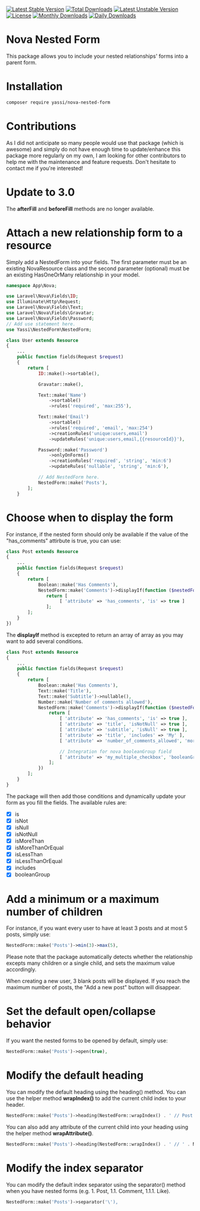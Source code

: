 [![Latest Stable Version](https://poser.pugx.org/yassi/nova-nested-form/v/stable)](https://packagist.org/packages/yassi/nova-nested-form) [![Total Downloads](https://poser.pugx.org/yassi/nova-nested-form/downloads)](https://packagist.org/packages/yassi/nova-nested-form) [![Latest Unstable Version](https://poser.pugx.org/yassi/nova-nested-form/v/unstable)](https://packagist.org/packages/yassi/nova-nested-form) [![License](https://poser.pugx.org/yassi/nova-nested-form/license)](https://packagist.org/packages/yassi/nova-nested-form) [![Monthly Downloads](https://poser.pugx.org/yassi/nova-nested-form/d/monthly)](https://packagist.org/packages/yassi/nova-nested-form) [![Daily Downloads](https://poser.pugx.org/yassi/nova-nested-form/d/daily)](https://packagist.org/packages/yassi/nova-nested-form)

# Nova Nested Form

This package allows you to include your nested relationships' forms into a parent form.

# Installation

```bash
composer require yassi/nova-nested-form
```

# Contributions

As I did not anticipate so many people would use that package (which is awesome) and simply do not have enough time to update/enhance this package more regularly on my own, I am looking for other contributors to help me with the maintenance and feature requests. Don't hesitate to contact me if you're interested!  

# Update to 3.0

The **afterFill** and **beforeFill** methods are no longer available.

# Attach a new relationship form to a resource

Simply add a NestedForm into your fields. The first parameter must be an existing NovaResource class and the second parameter (optional) must be an existing HasOneOrMany relationship in your model.

```php
namespace App\Nova;

use Laravel\Nova\Fields\ID;
use Illuminate\Http\Request;
use Laravel\Nova\Fields\Text;
use Laravel\Nova\Fields\Gravatar;
use Laravel\Nova\Fields\Password;
// Add use statement here.
use Yassi\NestedForm\NestedForm;

class User extends Resource
{
    ...
    public function fields(Request $request)
    {
        return [
            ID::make()->sortable(),

            Gravatar::make(),

            Text::make('Name')
                ->sortable()
                ->rules('required', 'max:255'),

            Text::make('Email')
                ->sortable()
                ->rules('required', 'email', 'max:254')
                ->creationRules('unique:users,email')
                ->updateRules('unique:users,email,{{resourceId}}'),

            Password::make('Password')
                ->onlyOnForms()
                ->creationRules('required', 'string', 'min:6')
                ->updateRules('nullable', 'string', 'min:6'),

            // Add NestedForm here.
            NestedForm::make('Posts'),
        ];
    }
```

# Choose when to display the form

For instance, if the nested form should only be available if the value of the "has_comments" attirbute is true, you can use:

```php
class Post extends Resource
{
    ...
    public function fields(Request $request)
    {
        return [
            Boolean::make('Has Comments'),
            NestedForm::make('Comments')->displayIf(function ($nestedForm, $request) {
               return [
                    [ 'attribute' => 'has_comments', 'is' => true ]
               ];
        ];
    }
})
```

The **displayIf** method is excepted to return an array of array as you may want to add several conditions.

```php
class Post extends Resource
{
    ...
    public function fields(Request $request)
    {
        return [
            Boolean::make('Has Comments'),
            Text::make('Title'),
            Text::make('Subtitle')->nullable(),
            Number::make('Number of comments allowed'),
            NestedForm::make('Comments')->displayIf(function ($nestedForm, $request) {
                return [
                    [ 'attribute' => 'has_comments', 'is' => true ],
                    [ 'attribute' => 'title', 'isNotNull' => true ],
                    [ 'attribute' => 'subtitle', 'isNull' => true ],
                    [ 'attribute' => 'title', 'includes' => 'My' ],
                    [ 'attribute' => 'number_of_comments_allowed', 'moreThanOrEqual' => 1 ],

                    // Integration for nova booleanGroup field
                    [ 'attribute' => 'my_multiple_checkbox', 'booleanGroup' => 'the_checkbox_key_to_target' ],
                ];
            })
        ];
    }
}
```

The package will then add those conditions and dynamically update your form as you fill the fields. The available rules are:

- [x] is
- [x] isNot
- [x] isNull
- [x] isNotNull
- [x] isMoreThan
- [x] isMoreThanOrEqual
- [x] isLessThan
- [x] isLessThanOrEqual
- [x] includes
- [x] booleanGroup

# Add a minimum or a maximum number of children

For instance, if you want every user to have at least 3 posts and at most 5 posts, simply use:

```php
NestedForm::make('Posts')->min(3)->max(5),
```

Please note that the package automatically detects whether the relationship excepts many children or a single child, and sets the maximum value accordingly.

When creating a new user, 3 blank posts will be displayed. If you reach the maximum number of posts, the "Add a new post" button will disappear.

# Set the default open/collapse behavior

If you want the nested forms to be opened by default, simply use:

```php
NestedForm::make('Posts')->open(true),
```

# Modify the default heading

You can modify the default heading using the heading() method. You can use the helper method **wrapIndex()** to add the current child index to your header.

```php
NestedForm::make('Posts')->heading(NestedForm::wrapIndex() . ' // Post'),
```

You can also add any attribute of the current child into your heading using the helper method **wrapAttribute()**.

```php
NestedForm::make('Posts')->heading(NestedForm::wrapIndex() . ' // ' . NestedForm::wrapAttribute('title', 'My default title')),
```

# Modify the index separator

You can modify the default index separator using the separator() method when you have nested forms (e.g. 1. Post, 1.1. Comment, 1.1.1. Like).

```php
NestedForm::make('Posts')->separator('\'),
```
